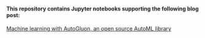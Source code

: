#### This repository contains Jupyter notebooks supporting the following blog post:
[Machine learning with AutoGluon, an open source AutoML library](https://aws.amazon.com/blogs/opensource/machine-learning-with-autogluon-an-open-source-automl-library/)
